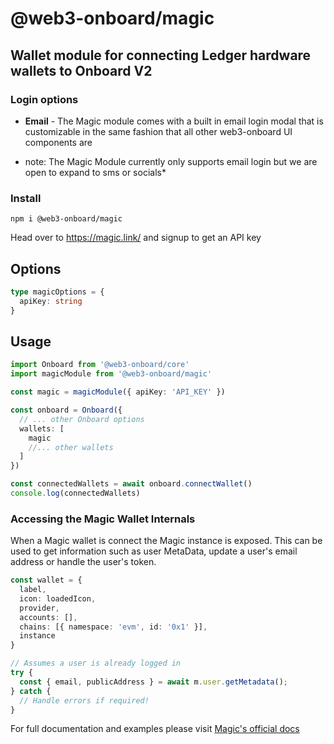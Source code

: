 # @web3-onboard/magic

## Wallet module for connecting Ledger hardware wallets to Onboard V2

### Login options

- **Email** - The Magic module comes with a built in email login modal that is customizable
in the same fashion that all other web3-onboard UI components are
* note: The Magic Module currently only supports email login but we are open to expand to sms or socials*

### Install

`npm i @web3-onboard/magic`

Head over to https://magic.link/ and signup to get an API key

## Options

```typescript
type magicOptions = {
  apiKey: string
}
```

## Usage

```typescript
import Onboard from '@web3-onboard/core'
import magicModule from '@web3-onboard/magic'

const magic = magicModule({ apiKey: 'API_KEY' })

const onboard = Onboard({
  // ... other Onboard options
  wallets: [
    magic
    //... other wallets
  ]
})

const connectedWallets = await onboard.connectWallet()
console.log(connectedWallets)
```

### Accessing the Magic Wallet Internals
When a Magic wallet is connect the Magic instance is exposed. 
This can be used to get information such as user MetaData, update a user's email address or handle the user's token.
```typescript
const wallet = {
  label,
  icon: loadedIcon,
  provider,
  accounts: [],
  chains: [{ namespace: 'evm', id: '0x1' }],
  instance
}

// Assumes a user is already logged in
try {
  const { email, publicAddress } = await m.user.getMetadata();
} catch {
  // Handle errors if required!
}
```
For full documentation and examples please visit [Magic's official docs](https://magic.link/docs/api-reference/client-side-sdks/web#user-module)
